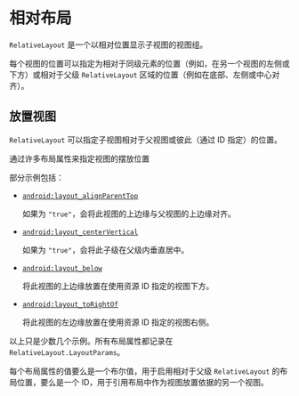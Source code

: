 # 相对布局

`RelativeLayout` 是一个以相对位置显示子视图的视图组。

每个视图的位置可以指定为相对于同级元素的位置（例如，在另一个视图的左侧或下方）或相对于父级 `RelativeLayout` 区域的位置（例如在底部、左侧或中心对齐）。

## 放置视图

`RelativeLayout` 可以指定子视图相对于父视图或彼此（通过 ID 指定）的位置。

通过许多布局属性来指定视图的摆放位置

部分示例包括：

- [`android:layout_alignParentTop`](https://developer.android.com/reference/android/widget/RelativeLayout.LayoutParams#attr_android:layout_alignParentTop)

  如果为 `"true"`，会将此视图的上边缘与父视图的上边缘对齐。

- [`android:layout_centerVertical`](https://developer.android.com/reference/android/widget/RelativeLayout.LayoutParams#attr_android:layout_centerVertical)

  如果为 `"true"`，会将此子级在父级内垂直居中。

- [`android:layout_below`](https://developer.android.com/reference/android/widget/RelativeLayout.LayoutParams#attr_android:layout_below)

  将此视图的上边缘放置在使用资源 ID 指定的视图下方。

- [`android:layout_toRightOf`](https://developer.android.com/reference/android/widget/RelativeLayout.LayoutParams#attr_android:layout_toRightOf)

  将此视图的左边缘放置在使用资源 ID 指定的视图右侧。

以上只是少数几个示例。所有布局属性都记录在 `RelativeLayout.LayoutParams`。

每个布局属性的值要么是一个布尔值，用于启用相对于父级 `RelativeLayout` 的布局位置，要么是一个 ID，用于引用布局中作为视图放置依据的另一个视图。